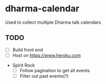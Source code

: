 # dharma-calendar

Used to collect multiple Dharma talk calendars

## TODO

* [ ] Build front end
* [ ] Host on https://www.heroku.com
* Spirit Rock
    * [ ] Follow pagination to get all events
    * [ ] Filter out past events(?)
